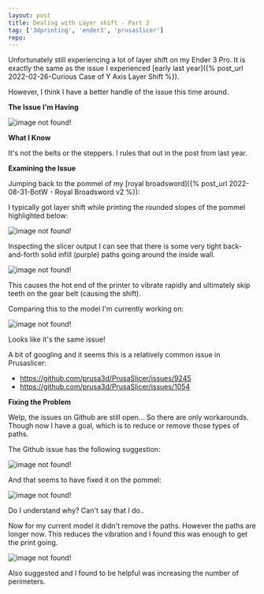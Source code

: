 ```yaml
---
layout: post
title: Dealing with Layer shift - Part 2
tag: ['3dprinting', 'ender3', 'prusaslicer']
repo: 
---
```


Unfortunately still experiencing a lot of layer shift on my Ender 3 Pro. It is exactly the same as the issue I experienced [early last year]({% post_url 2022-02-26-Curious Case of Y Axis Layer Shift %}).

However, I think I have a better handle of the issue this time around.

**The Issue I'm Having**

![image not found!](/assets/2023/01/21/the-problem.jpg)

**What I Know**

It's not the belts or the steppers. I rules that out in the post from last year.

**Examining the Issue**

Jumping back to the pommel of my [royal broadsword]({% post_url 2022-08-31-BotW - Royal Broadsword v2 %}):

I typically got layer shift while printing the rounded slopes of the pommel highlighted below:

![image not found!](/assets/2023/01/21/pommel.png)

Inspecting the slicer output I can see that there is some very tight back-and-forth solid infill (purple) paths going around the inside wall.

![image not found!](/assets/2023/01/21/pommel-slice.png)

This causes the hot end of the printer to vibrate rapidly and ultimately skip teeth on the gear belt (causing the shift).


Comparing this to the model I'm currently working on:

![image not found!](/assets/2023/01/21/blade-slice.png)

Looks like it's the same issue!

A bit of googling and it seems this is a relatively common issue in Prusaslicer:

* https://github.com/prusa3d/PrusaSlicer/issues/9245
* https://github.com/prusa3d/PrusaSlicer/issues/1054

**Fixing the Problem**

Welp, the issues on Github are still open... So there are only workarounds. Though now I have a goal, which is to reduce or remove those types of paths.

The Github issue has the following suggestion:

![image not found!](/assets/2023/01/21/settings1.png)

And that seems to have fixed it on the pommel:

![image not found!](/assets/2023/01/21/pommel-slice-fix.png)

Do I understand why? Can't say that I do..

Now for my current model it didn't remove the paths. However the paths are longer now. This reduces the vibration and I found this was enough to get the print going.

![image not found!](/assets/2023/01/21/blade-slice-fix.png)

Also suggested and I found to be helpful was increasing the number of perimeters.
